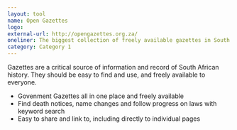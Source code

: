 ```yaml
---
layout: tool
name: Open Gazettes
logo: 
external-url: http://opengazettes.org.za/
oneliner: The biggest collection of freely available gazettes in South Africa
category: Category 1
---
```

Gazettes are a critical source of information and record of South African history. They should be easy to find and use, and freely available to everyone.

- Govenment Gazettes all in one place and freely available
- Find death notices, name changes and follow progress on laws with keyword search
- Easy to share and link to, including directly to individual pages